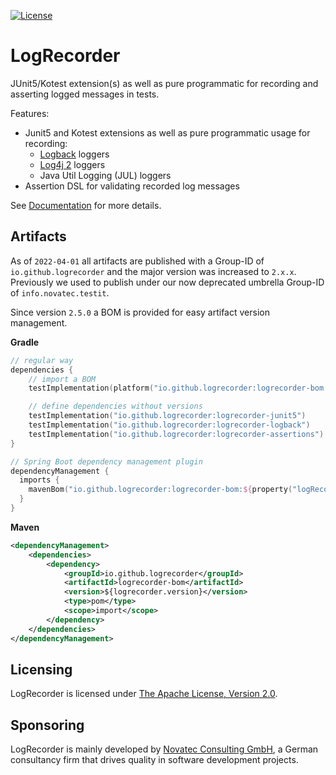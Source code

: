 [![License](https://img.shields.io/badge/License-Apache%20License%202.0-brightgreen.svg)](http://www.apache.org/licenses/LICENSE-2.0.txt)

# LogRecorder

JUnit5/Kotest extension(s) as well as pure programmatic for recording and asserting logged messages in tests.

Features:

- Junit5 and Kotest extensions as well as pure programmatic usage for recording:
  - [Logback](https://logback.qos.ch) loggers
  - [Log4j 2](https://logging.apache.org/log4j/2.x/index.html) loggers
  - Java Util Logging (JUL) loggers
- Assertion DSL for validating recorded log messages

See [Documentation](documentation) for more details.

## Artifacts

As of `2022-04-01` all artifacts are published with a Group-ID of `io.github.logrecorder` and the major version was
increased to `2.x.x`. Previously we used to publish under our now deprecated umbrella Group-ID of `info.novatec.testit`.

Since version `2.5.0` a BOM is provided for easy artifact version management.

**Gradle**

```Kotlin
// regular way
dependencies {
    // import a BOM
    testImplementation(platform("io.github.logrecorder:logrecorder-bom:${property("logRecorderVersion")}"))

    // define dependencies without versions
    testImplementation("io.github.logrecorder:logrecorder-junit5")
    testImplementation("io.github.logrecorder:logrecorder-logback")
    testImplementation("io.github.logrecorder:logrecorder-assertions")
}

// Spring Boot dependency management plugin
dependencyManagement {
  imports {
    mavenBom("io.github.logrecorder:logrecorder-bom:${property("logRecorderVersion")}")
  }
}
```

**Maven**

```XML
<dependencyManagement>
    <dependencies>
        <dependency>
            <groupId>io.github.logrecorder</groupId>
            <artifactId>logrecorder-bom</artifactId>
            <version>${logrecorder.version}</version>
            <type>pom</type>
            <scope>import</scope>
        </dependency>
    </dependencies>
</dependencyManagement>
```

## Licensing

LogRecorder is licensed under [The Apache License, Version 2.0](http://www.apache.org/licenses/LICENSE-2.0.txt).

## Sponsoring

LogRecorder is mainly developed by [Novatec Consulting GmbH](http://www.novatec-gmbh.de/), a German consultancy firm
that drives quality in software development projects.
